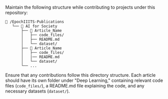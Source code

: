 Maintain the following structure while contributing to projects under this repository:

```
📁 /EpochIIITS-Publications
   └── 📁 AI for Society
       ├── 📁 Article_Name
       │   ├── code_files/
       │   ├── README.md
       │   └── dataset/
       ├── 📁 Article_Name
       │   ├── code_files/
       │   |── README.md
       │   └── dataset/
       └── ...
```

Ensure that any contributions follow this directory structure. Each article should have its own folder under "Deep Learning," containing relevant code files (`code_files/`), a README.md file explaining the code, and any necessary datasets (`dataset/`).
